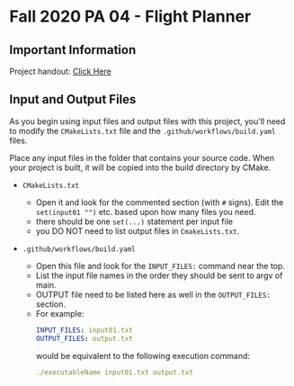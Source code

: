 # Fall 2020 PA 04 - Flight Planner 

## Important Information

Project handout:  [Click Here](https://drive.google.com/file/d/1lEFdwiFRgI_5ZH0uhJCJEEJw4yJH_LlT/view?usp=sharing)

## Input and Output Files

As you begin using input files and output files with this project, 
you'll need to modify the `CMakeLists.txt` file and the `.github/workflows/build.yaml`
files.  

Place any input files in the folder that contains your source code.  When your project is built, it will be copied into the build directory by CMake. 

- `CMakeLists.txt`
    - Open it and look for the commented section (with `#` signs).  Edit the `set(input01 "")` etc.
    based upon how many files you need.
    - there should be one `set(...)` statement per input file
    - you DO NOT need to list output files in `CmakeLists.txt`.
    
- `.github/workflows/build.yaml`
    - Open this file and look for the `INPUT_FILES:` command near the top.
    - List the input file names in the order they should be sent to argv of main. 
    - OUTPUT file need to be listed here as well in the `OUTPUT_FILES:` section. 
    - For example:
        ```yaml
        INPUT_FILES: input01.txt
        OUTPUT_FILES: output.txt
        ```
      would be equivalent to the following execution command:
      ```yaml
      ./executableName input01.txt output.txt
      ```   

